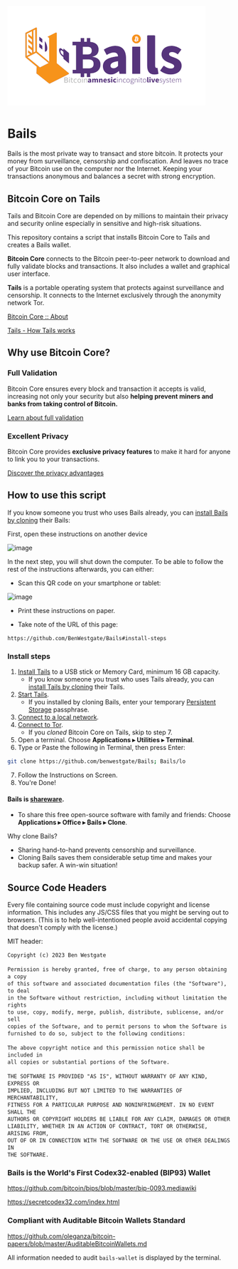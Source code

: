 # ![image](https://github.com/BenWestgate/Bails/raw/master/docs/banner2.png)

# Bails

Bails is the most private way to transact and store bitcoin. It protects your money from surveillance, censorship and confiscation. And leaves no trace of your Bitcoin use on the computer nor the Internet. Keeping your transactions anonymous and balances a secret with strong encryption.

## Bitcoin Core on Tails

Tails and Bitcoin Core are depended on by millions to maintain their privacy and security online especially in sensitive and high-risk situations.

This repository contains a script that installs Bitcoin Core to Tails and creates a Bails wallet.

<b>Bitcoin Core</b> connects to the Bitcoin peer-to-peer network to download and fully validate blocks and transactions. It also includes a wallet and graphical user interface.

<b>Tails</b> is a portable operating system that protects against surveillance and censorship. It connects to the Internet exclusively through the anonymity network Tor.

[Bitcoin Core :: About](https://bitcoincore.org/en/about/)

[Tails - How Tails works](https://tails.net/about/index.en.html)

## Why use Bitcoin Core?

### Full Validation

Bitcoin Core ensures every block and transaction it accepts is valid, increasing not only your security but also <b>helping prevent miners and banks from taking control of Bitcoin.</b>

[Learn about full validation](https://bitcoin.org/en/bitcoin-core/features/validation)

### Excellent Privacy

Bitcoin Core provides <b>exclusive privacy features</b> to make it hard for anyone to link you to your transactions.

[Discover the privacy advantages](https://bitcoin.org/en/bitcoin-core/features/privacy)

## How to use this script

If you know someone you trust who uses Bails already, you can [install Bails by cloning](https://github.com/BenWestgate/Bails/tree/master#bails-is-shareware) their Bails:

First, open these instructions on another device

![image](https://user-images.githubusercontent.com/73506583/203773811-b157925d-404f-4b91-bd86-6d2e6b454a59.png)

In the next step, you will shut down the computer. To be able to follow the rest of the instructions afterwards, you can either:

* Scan this QR code on your smartphone or tablet:

![image](https://github.com/BenWestgate/Bails/assets/73506583/72496200-fa4f-4ce3-94de-06cc88296e73)
* Print these instructions on paper.

* Take note of the URL of this page:
```
https://github.com/BenWestgate/Bails#install-steps
```

### Install steps

1. [Install Tails](https://tails.net/install/index.en.html) to a USB stick or Memory Card, minimum 16 GB capacity.
      * If you know someone you trust who uses Tails already, you can [install Tails by cloning](https://tails.boum.org/install/clone/index.en.html) their Tails.
1. [Start Tails](https://tails.net/doc/first_steps/start/index.en.html).
      * If you installed by cloning Bails, enter your temporary [Persistent Storage](https://tails.net/doc/first_steps/welcome_screen/index.en.html#index3h1) passphrase.
1. [Connect to a local network](https://tails.net/doc/anonymous_internet/networkmanager/index.en.html#index1h1).
1. [Connect to Tor](https://tails.net/doc/anonymous_internet/tor/index.en.html).
      * If you *cloned* Bitcoin Core on Tails, skip to step 7.
1. Open a terminal. Choose <b>Applications ▸ Utilities ▸ Terminal</b>.
1.  Type or Paste the following in Terminal, then press Enter:
``` bash
git clone https://github.com/benwestgate/Bails; Bails/lo

```
7. Follow the Instructions on Screen.
1. You're Done!
   
#### Bails is [shareware](https://en.wikipedia.org/wiki/Samizdat).

* To share this free open-source software with family and friends: Choose <b>Applications ▸ Office ▸ ₿ails ▸ Clone</b>.

Why clone Bails?

* Sharing hand-to-hand prevents censorship and surveillance.
* Cloning Bails saves them considerable setup time and makes your backup safer. A win-win situation!


## Source Code Headers

Every file containing source code must include copyright and license
information. This includes any JS/CSS files that you might be serving out to
browsers. (This is to help well-intentioned people avoid accidental copying that
doesn't comply with the license.)

MIT header:

    Copyright (c) 2023 Ben Westgate
    
    Permission is hereby granted, free of charge, to any person obtaining a copy
    of this software and associated documentation files (the "Software"), to deal
    in the Software without restriction, including without limitation the rights
    to use, copy, modify, merge, publish, distribute, sublicense, and/or sell
    copies of the Software, and to permit persons to whom the Software is
    furnished to do so, subject to the following conditions:
    
    The above copyright notice and this permission notice shall be included in
    all copies or substantial portions of the Software.
    
    THE SOFTWARE IS PROVIDED "AS IS", WITHOUT WARRANTY OF ANY KIND, EXPRESS OR
    IMPLIED, INCLUDING BUT NOT LIMITED TO THE WARRANTIES OF MERCHANTABILITY,
    FITNESS FOR A PARTICULAR PURPOSE AND NONINFRINGEMENT. IN NO EVENT SHALL THE
    AUTHORS OR COPYRIGHT HOLDERS BE LIABLE FOR ANY CLAIM, DAMAGES OR OTHER
    LIABILITY, WHETHER IN AN ACTION OF CONTRACT, TORT OR OTHERWISE, ARISING FROM,
    OUT OF OR IN CONNECTION WITH THE SOFTWARE OR THE USE OR OTHER DEALINGS IN
    THE SOFTWARE.

### Bails is the World's First Codex32-enabled (BIP93) Wallet
https://github.com/bitcoin/bips/blob/master/bip-0093.mediawiki

https://secretcodex32.com/index.html

### Compliant with Auditable Bitcoin Wallets Standard
https://github.com/oleganza/bitcoin-papers/blob/master/AuditableBitcoinWallets.md

All information needed to audit `bails-wallet` is displayed by the terminal.
